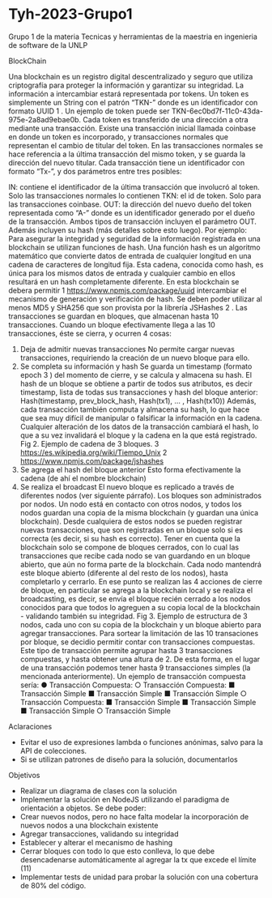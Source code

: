 # Tyh-2023-Grupo1
Grupo 1 de la materia Tecnicas y herramientas de la maestria en ingenieria de software de la UNLP

BlockChain

Una blockchain es un registro digital descentralizado y seguro que utiliza criptografía para proteger la información y garantizar su integridad. La información a intercambiar estará representada por tokens. Un token es simplemente un String con el patrón “TKN-” donde es un identificador con formato UUID 1 . Un ejemplo de token puede ser TKN-6ec0bd7f-11c0-43da-975e-2a8ad9ebae0b. Cada token es transferido de una dirección a otra mediante una transacción. Existe una transacción inicial llamada coinbase en donde un token es incorporado, y transacciones normales que representan el cambio de titular del token. En las transacciones normales se hace referencia a la última transacción del mismo token, y se guarda la dirección del nuevo titular. Cada transacción tiene un identificador con formato “Tx-”, y dos parámetros entre tres posibles:

IN: contiene el identificador de la última transacción que involucró al token. Solo las transacciones normales lo contienen
TKN: el id de token. Solo para las transacciones coinbase.
OUT: la dirección del nuevo dueño del token representada como “A-” donde es un identificador generado por el dueño de la transacción. Ambos tipos de transacción incluyen el parámetro OUT. Además incluyen su hash (más detalles sobre esto luego). Por ejemplo: Para asegurar la integridad y seguridad de la información registrada en una blockchain se utilizan funciones de hash. Una función hash es un algoritmo matemático que convierte datos de entrada de cualquier longitud en una cadena de caracteres de longitud fija. Esta cadena, conocida como hash, es única para los mismos datos de entrada y cualquier cambio en ellos resultará en un hash completamente diferente. En esta blockchain se debera permitir 1 https://www.npmjs.com/package/uuid intercambiar el mecanismo de generación y verificación de hash. Se deben poder utilizar al menos MD5 y SHA256 que son provista por la librería JSHashes 2 . Las transacciones se guardan en bloques, que almacenan hasta 10 transacciones. Cuando un bloque efectivamente llega a las 10 transacciones, éste se cierra, y ocurren 4 cosas:

1. Deja de admitir nuevas transacciones No permite cargar nuevas transacciones, requiriendo la creación de un nuevo bloque para ello.
2. Se completa su información y hash Se guarda un timestamp (formato epoch 3 ) del momento de cierre, y se calcula y almacena su hash. El hash de un bloque se obtiene a partir de todos sus atributos, es decir timestamp, lista de todas sus transacciones y hash del bloque anterior: Hash(timestamp, prev_block_hash, Hash(tx1), ... , Hash(tx10)) Además, cada transacción también computa y almacena su hash, lo que hace que sea muy difícil de manipular o falsificar la información en la cadena. Cualquier alteración de los datos de la transacción cambiará el hash, lo que a su vez invalidará el bloque y la cadena en la que está registrado. Fig 2. Ejemplo de cadena de 3 bloques. 3 https://es.wikipedia.org/wiki/Tiempo_Unix 2 https://www.npmjs.com/package/jshashes
3. Se agrega el hash del bloque anterior Esto forma efectivamente la cadena (de ahí el nombre blockchain)
4. Se realiza el broadcast El nuevo bloque es replicado a través de diferentes nodos (ver siguiente párrafo). Los bloques son administrados por nodos. Un nodo está en contacto con otros nodos, y todos los nodos guardan una copia de la misma blockchain (y guardan una única blockchain). Desde cualquiera de estos nodos se pueden registrar nuevas transacciones, que son registradas en un bloque solo si es correcta (es decir, si su hash es correcto). Tener en cuenta que la blockchain solo se compone de bloques cerrados, con lo cual las transacciones que recibe cada nodo se van guardando en un bloque abierto, que aún no forma parte de la blockchain. Cada nodo mantendrá este bloque abierto (diferente al del resto de los nodos), hasta completarlo y cerrarlo. En ese punto se realizan las 4 acciones de cierre de bloque, en particular se agrega a la blockchain local y se realiza el broadcasting, es decir, se envía el bloque recién cerrado a los nodos conocidos para que todos lo agreguen a su copia local de la blockchain - validando también su integridad. Fig 3. Ejemplo de estructura de 3 nodos, cada uno con su copia de la blockchain y un bloque abierto para agregar transacciones. Para sortear la limitación de las 10 transaciones por bloque, se decidio permitir contar con transacciones compuestas. Este tipo de transacción permite agrupar hasta 3 transacciones compuestas, y hasta obtener una altura de 2. De esta forma, en el lugar de una transacción podemos tener hasta 9 transacciones simples (la mencionada anteriormente). 
Un ejemplo de transacción compuesta sería: 
● Transacción Compuesta: 
○ Transacción Compuesta: 
■ Transacción Simple 
■ Transacción Simple 
■ Transacción Simple 
○ Transacción Compuesta: 
■ Transacción Simple 
■ Transacción Simple 
■ Transacción Simple 
○ Transacción Simple

Aclaraciones

- Evitar el uso de expresiones lambda o funciones anónimas, salvo para la API de colecciones.
- Si se utilizan patrones de diseño para la solución, documentarlos

Objetivos
- Realizar un diagrama de clases con la solución
- Implementar la solución en NodeJS utilizando el paradigma de orientación a objetos. Se debe poder:
- Crear nuevos nodos, pero no hace falta modelar la incorporación de nuevos nodos a una blockchain existente
- Agregar transacciones, validando su integridad
- Establecer y alterar el mecanismo de hashing
- Cerrar bloques con todo lo que esto conlleva, lo que debe desencadenarse automáticamente al agregar la tx que excede el límite (11)
- Implementar tests de unidad para probar la solución con una cobertura de 80% del código.
